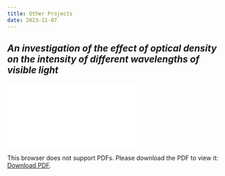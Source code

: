 ```yaml
---
title: Other Projects
date: 2023-11-07
---
```

## *An investigation of the effect of optical density on the intensity of different wavelengths of visible light*  

<object data="../assets/Other/Physics-EE.pdf" type="application/pdf" width="100%" height="500px">
    <embed src="../assets/Other/Physics-EE.pdf">
        <p>This browser does not support PDFs. Please download the PDF to view it: <a href="../assets/Other/Physics-EE.pdf">Download PDF</a>.</p>
    </embed>
</object>
